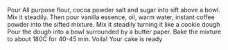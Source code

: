 Pour All purpose flour, cocoa powder salt and sugar into sift above a bowl.
Mix it steadily.
Then pour vanilla essence, oil, warm water, instant coffee powder into the sifted mixture.
Mix it steadily turning it like a cookie dough
Pour the dough into a bowl surrounded by a butter paper.
Bake the mixture to about 180C for 40-45 min.
Voila! Your cake is ready